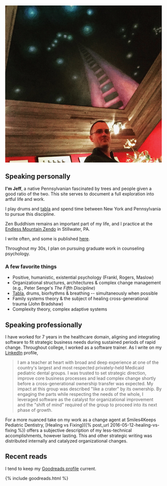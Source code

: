 ![Jim Lennox's painting in Hunlock Creek, PA](/assets/self.png)

## Speaking personally

**I'm Jeff**, a native Pennsylvanian fascinated by trees and people given a good ratio of the two. This site serves to document a full exploration into artful life and work.

I play drums and [tabla](/tabla/) and spend time between New York and Pennsylvania to pursue this discipline.

Zen Buddhism remains an important part of my life, and I practice at the [Endless Mountain Zendo](http://www.endlessmountainzendo.org) in Stillwater, PA.

I write often, and some is published [here](/archives).

Throughout my 30s, I plan on pursuing graduate work in counseling psychology.

### A few favorite things

- Positive, humanistic, existential psychology (Frankl, Rogers, Maslow)
- Organizational structures, architectures & complex change management (e.g., Peter Senge's *The Fifth Discipline*)
- [Tabla](/tabla/), drums, biorhythms & breathing -- simultaneously when possible
- Family systems theory & the subject of healing cross-generational trauma (John Bradshaw)
- Complexity theory, complex adaptive systems

## Speaking professionally

I have worked for 7 years in the healthcare domain, aligning and integrating software to fit strategic business needs during sustained periods of rapid change. Throughout college, I worked as a software trainer. As I write on my [LinkedIn](https://www.linkedin.com/in/brozena) profile,

> I am a teacher at heart with broad and deep experience at one of the country's largest and most respected privately-held Medicaid pediatric dental groups. I was trusted to set strategic direction, improve core business processes and lead complex change shortly before a cross-generational ownership transfer was expected. My impact at this group was described "like a crater" by its ownership. By engaging the parts while respecting the needs of the whole, I leveraged software as the catalyst for organizational improvement and the "shift of mind" required of the group to proceed into its next phase of growth.

For a more nuanced take on my work as a change agent at Smiles4Keeps Pediatric Dentistry, [Healing vs Fixing]({% post_url 2016-05-12-healing-vs-fixing %}) offers a subjective description of my less-technical accomplishments, however lasting. This and other strategic writing was distributed internally and catalyzed organizational changes.

## Recent reads

I tend to keep my [Goodreads profile](https://goodreads.com/brozena) current.

{% include goodreads.html %}
